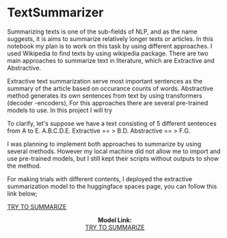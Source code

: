 # TextSummarizer


Summarizing texts is one of the sub-fields of NLP, and as the name suggests, it is aims to summarize relatively longer texts or articles. In this notebook my plan is to work on this task by using different approaches. I used Wikipedia to find texts by using wikipedia package. There are two main approaches to summarize text in literature, which are Extractive and Abstractive.

Extractive text summarization serve most important sentences as the summary of the article based on occurance counts of words.
Abstractive method generates its own sentences from text by using transformers (decoder -encoders), For this approaches there are several pre-trained models to use. In this project I will try

To clarify, let's suppose we have a text consisting of 5 different sentences from A to E.
A.B.C.D.E.
Extractive == > B.D.
Abstractive == > F.G.

I was planning to implement both approaches to summarize by using several methods. However my local machine did not allow me to import and use pre-trained models, but I still kept their scripts without outputs to show the method. 

For making trials with different contents, I deployed the extractive summarization model to the huggingface spaces page, you can follow this link below;

[TRY TO SUMMARIZE](https://huggingface.co/spaces/Burcin/ExtractiveSummarizer)


<p align="center">
  <b>Model Link:</b><br>
  <a href="https://huggingface.co/spaces/Burcin/ExtractiveSummarizer">TRY TO SUMMARIZE</a> 
</p>
